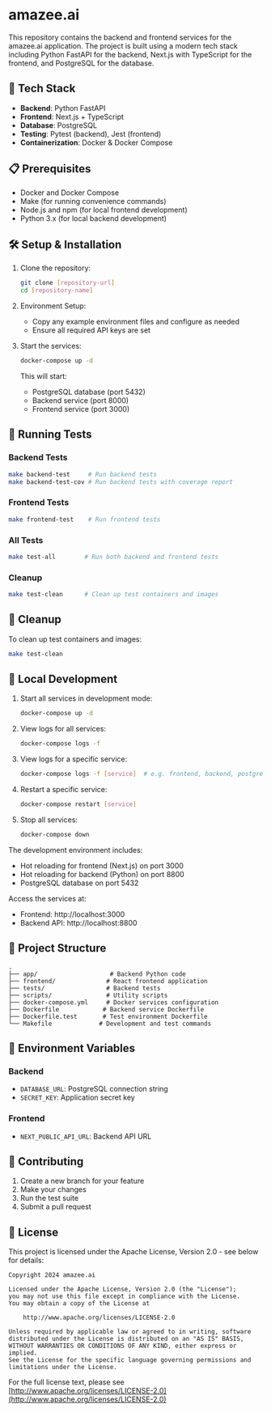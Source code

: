 # amazee.ai

This repository contains the backend and frontend services for the amazee.ai application. The project is built using a modern tech stack including Python FastAPI for the backend, Next.js with TypeScript for the frontend, and PostgreSQL for the database.

## 🚀 Tech Stack

- **Backend**: Python FastAPI
- **Frontend**: Next.js + TypeScript
- **Database**: PostgreSQL
- **Testing**: Pytest (backend), Jest (frontend)
- **Containerization**: Docker & Docker Compose

## 📋 Prerequisites

- Docker and Docker Compose
- Make (for running convenience commands)
- Node.js and npm (for local frontend development)
- Python 3.x (for local backend development)

## 🛠️ Setup & Installation

1. Clone the repository:
   ```bash
   git clone [repository-url]
   cd [repository-name]
   ```

2. Environment Setup:
   - Copy any example environment files and configure as needed
   - Ensure all required API keys are set

3. Start the services:
   ```bash
   docker-compose up -d
   ```

   This will start:
   - PostgreSQL database (port 5432)
   - Backend service (port 8000)
   - Frontend service (port 3000)

## 🧪 Running Tests

### Backend Tests
```bash
make backend-test     # Run backend tests
make backend-test-cov # Run backend tests with coverage report
```

### Frontend Tests
```bash
make frontend-test    # Run frontend tests
```

### All Tests
```bash
make test-all        # Run both backend and frontend tests
```

### Cleanup
```bash
make test-clean      # Clean up test containers and images
```

## 🧹 Cleanup

To clean up test containers and images:
```bash
make test-clean
```

## 🚀 Local Development

1. Start all services in development mode:
   ```bash
   docker-compose up -d
   ```

2. View logs for all services:
   ```bash
   docker-compose logs -f
   ```

3. View logs for a specific service:
   ```bash
   docker-compose logs -f [service]  # e.g. frontend, backend, postgres
   ```

4. Restart a specific service:
   ```bash
   docker-compose restart [service]
   ```

5. Stop all services:
   ```bash
   docker-compose down
   ```

The development environment includes:
- Hot reloading for frontend (Next.js) on port 3000
- Hot reloading for backend (Python) on port 8800 
- PostgreSQL database on port 5432

Access the services at:
- Frontend: http://localhost:3000
- Backend API: http://localhost:8800


## 📁 Project Structure

```
.
├── app/                    # Backend Python code
├── frontend/              # React frontend application
├── tests/                 # Backend tests
├── scripts/               # Utility scripts
├── docker-compose.yml     # Docker services configuration
├── Dockerfile            # Backend service Dockerfile
├── Dockerfile.test       # Test environment Dockerfile
└── Makefile             # Development and test commands
```

## 🔑 Environment Variables

### Backend
- `DATABASE_URL`: PostgreSQL connection string
- `SECRET_KEY`: Application secret key

### Frontend
- `NEXT_PUBLIC_API_URL`: Backend API URL

## 👥 Contributing

1. Create a new branch for your feature
2. Make your changes
3. Run the test suite
4. Submit a pull request

## 📄 License

This project is licensed under the Apache License, Version 2.0 - see below for details:

```
Copyright 2024 amazee.ai

Licensed under the Apache License, Version 2.0 (the "License");
you may not use this file except in compliance with the License.
You may obtain a copy of the License at

    http://www.apache.org/licenses/LICENSE-2.0

Unless required by applicable law or agreed to in writing, software
distributed under the License is distributed on an "AS IS" BASIS,
WITHOUT WARRANTIES OR CONDITIONS OF ANY KIND, either express or implied.
See the License for the specific language governing permissions and
limitations under the License.
```

For the full license text, please see [http://www.apache.org/licenses/LICENSE-2.0](http://www.apache.org/licenses/LICENSE-2.0)